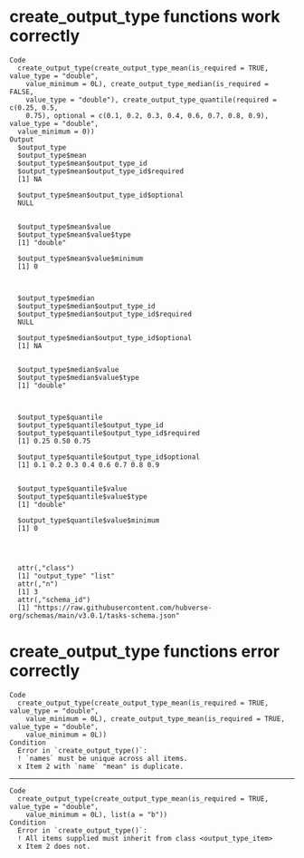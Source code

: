 # create_output_type functions work correctly

    Code
      create_output_type(create_output_type_mean(is_required = TRUE, value_type = "double",
        value_minimum = 0L), create_output_type_median(is_required = FALSE,
        value_type = "double"), create_output_type_quantile(required = c(0.25, 0.5,
        0.75), optional = c(0.1, 0.2, 0.3, 0.4, 0.6, 0.7, 0.8, 0.9), value_type = "double",
      value_minimum = 0))
    Output
      $output_type
      $output_type$mean
      $output_type$mean$output_type_id
      $output_type$mean$output_type_id$required
      [1] NA
      
      $output_type$mean$output_type_id$optional
      NULL
      
      
      $output_type$mean$value
      $output_type$mean$value$type
      [1] "double"
      
      $output_type$mean$value$minimum
      [1] 0
      
      
      
      $output_type$median
      $output_type$median$output_type_id
      $output_type$median$output_type_id$required
      NULL
      
      $output_type$median$output_type_id$optional
      [1] NA
      
      
      $output_type$median$value
      $output_type$median$value$type
      [1] "double"
      
      
      
      $output_type$quantile
      $output_type$quantile$output_type_id
      $output_type$quantile$output_type_id$required
      [1] 0.25 0.50 0.75
      
      $output_type$quantile$output_type_id$optional
      [1] 0.1 0.2 0.3 0.4 0.6 0.7 0.8 0.9
      
      
      $output_type$quantile$value
      $output_type$quantile$value$type
      [1] "double"
      
      $output_type$quantile$value$minimum
      [1] 0
      
      
      
      
      attr(,"class")
      [1] "output_type" "list"       
      attr(,"n")
      [1] 3
      attr(,"schema_id")
      [1] "https://raw.githubusercontent.com/hubverse-org/schemas/main/v3.0.1/tasks-schema.json"

# create_output_type functions error correctly

    Code
      create_output_type(create_output_type_mean(is_required = TRUE, value_type = "double",
        value_minimum = 0L), create_output_type_mean(is_required = TRUE, value_type = "double",
        value_minimum = 0L))
    Condition
      Error in `create_output_type()`:
      ! `names` must be unique across all items.
      x Item 2 with `name` "mean" is duplicate.

---

    Code
      create_output_type(create_output_type_mean(is_required = TRUE, value_type = "double",
        value_minimum = 0L), list(a = "b"))
    Condition
      Error in `create_output_type()`:
      ! All items supplied must inherit from class <output_type_item>
      x Item 2 does not.

